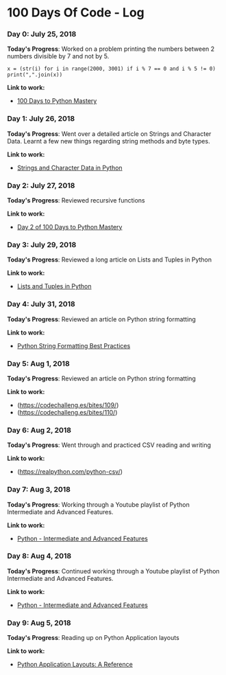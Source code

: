 # 100 Days Of Code - Log

### Day 0: July 25, 2018

**Today's Progress**: Worked on a problem printing the numbers between 2 numbers divisible by 7 and not by 5. 

    x = (str(i) for i in range(2000, 3001) if i % 7 == 0 and i % 5 != 0)
    print(",".join(x))

**Link to work:**
- [100 Days to Python Mastery](https://www.youtube.com/playlist?list=PLQh6rb1mrE_Ywz-LGD9DQb1_ofqn8X05U)


### Day 1: July 26, 2018

**Today's Progress**: Went over a detailed article on Strings and Character Data. Learnt a few new things regarding string methods and byte types.

**Link to work:**
- [Strings and Character Data in Python](https://realpython.com/python-strings/)


### Day 2: July 27, 2018

**Today's Progress**: Reviewed recursive functions

**Link to work:**
- [Day 2 of 100 Days to Python Mastery](https://www.youtube.com/watch?v=deJRNHUNo2I&feature=youtu.be)


### Day 3: July 29, 2018

**Today's Progress**: Reviewed a long article on Lists and Tuples in Python

**Link to work:**
- [Lists and Tuples in Python](https://realpython.com/python-lists-tuples/)


### Day 4: July 31, 2018

**Today's Progress**: Reviewed an article on Python string formatting

**Link to work:**
- [Python String Formatting Best Practices](https://realpython.com/python-string-formatting/)


### Day 5: Aug 1, 2018

**Today's Progress**: Reviewed an article on Python string formatting

**Link to work:**
- (https://codechalleng.es/bites/109/)
- (https://codechalleng.es/bites/110/)


### Day 6: Aug 2, 2018

**Today's Progress**: Went through and practiced CSV reading and writing

**Link to work:**
- (https://realpython.com/python-csv/)


### Day 7: Aug 3, 2018

**Today's Progress**: Working through a Youtube playlist of Python Intermediate and Advanced Features.

**Link to work:**
- [Python - Intermediate and Advanced Features](https://www.youtube.com/playlist?list=PLP8GkvaIxJP0VAXF3USi9U4JnpxUvQXHx)


### Day 8: Aug 4, 2018

**Today's Progress**: Continued working through a Youtube playlist of Python Intermediate and Advanced Features.

**Link to work:**
- [Python - Intermediate and Advanced Features](https://www.youtube.com/playlist?list=PLP8GkvaIxJP0VAXF3USi9U4JnpxUvQXHx)


### Day 9: Aug 5, 2018

**Today's Progress**: Reading up on Python Application layouts

**Link to work:**
- [Python Application Layouts: A Reference](https://realpython.com/python-application-layouts/)